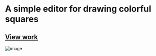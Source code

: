 # A simple editor for drawing colorful squares
## [View work](https://vlajik3.github.io/game-board/)
![image](https://user-images.githubusercontent.com/74643545/178711635-d7f4b0b3-c0ad-47e9-8a3b-2cbb11374282.png)

